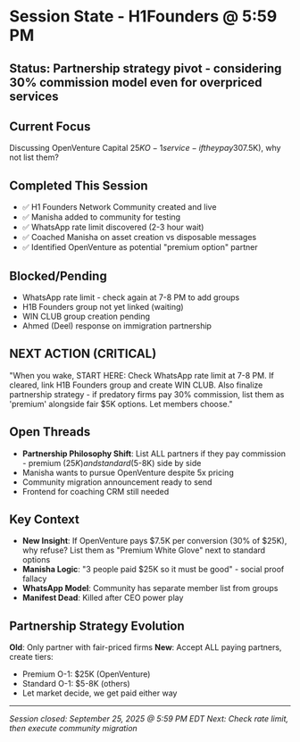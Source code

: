 # Session State - H1Founders @ 5:59 PM

## Status: Partnership strategy pivot - considering 30% commission model even for overpriced services

## Current Focus
Discussing OpenVenture Capital $25K O-1 service - if they pay 30% commission ($7.5K), why not list them?

## Completed This Session
- ✅ H1 Founders Network Community created and live
- ✅ Manisha added to community for testing
- ✅ WhatsApp rate limit discovered (2-3 hour wait)
- ✅ Coached Manisha on asset creation vs disposable messages
- ✅ Identified OpenVenture as potential "premium option" partner

## Blocked/Pending
- WhatsApp rate limit - check again at 7-8 PM to add groups
- H1B Founders group not yet linked (waiting)
- WIN CLUB group creation pending
- Ahmed (Deel) response on immigration partnership

## NEXT ACTION (CRITICAL)
"When you wake, START HERE: Check WhatsApp rate limit at 7-8 PM. If cleared, link H1B Founders group and create WIN CLUB. Also finalize partnership strategy - if predatory firms pay 30% commission, list them as 'premium' alongside fair $5K options. Let members choose."

## Open Threads
- **Partnership Philosophy Shift**: List ALL partners if they pay commission - premium ($25K) and standard ($5-8K) side by side
- Manisha wants to pursue OpenVenture despite 5x pricing
- Community migration announcement ready to send
- Frontend for coaching CRM still needed

## Key Context
- **New Insight**: If OpenVenture pays $7.5K per conversion (30% of $25K), why refuse? List them as "Premium White Glove" next to standard options
- **Manisha Logic**: "3 people paid $25K so it must be good" - social proof fallacy
- **WhatsApp Model**: Community has separate member list from groups
- **Manifest Dead**: Killed after CEO power play

## Partnership Strategy Evolution
**Old**: Only partner with fair-priced firms
**New**: Accept ALL paying partners, create tiers:
- Premium O-1: $25K (OpenVenture)
- Standard O-1: $5-8K (others)
- Let market decide, we get paid either way

---
*Session closed: September 25, 2025 @ 5:59 PM EDT*
*Next: Check rate limit, then execute community migration*